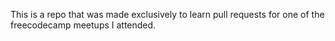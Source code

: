 This is a repo that was made exclusively to learn pull requests for one of the freecodecamp meetups I attended.
